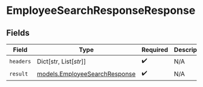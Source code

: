 # EmployeeSearchResponseResponse


## Fields

| Field                                                                | Type                                                                 | Required                                                             | Description                                                          |
| -------------------------------------------------------------------- | -------------------------------------------------------------------- | -------------------------------------------------------------------- | -------------------------------------------------------------------- |
| `headers`                                                            | Dict[str, List[*str*]]                                               | :heavy_check_mark:                                                   | N/A                                                                  |
| `result`                                                             | [models.EmployeeSearchResponse](../models/employeesearchresponse.md) | :heavy_check_mark:                                                   | N/A                                                                  |